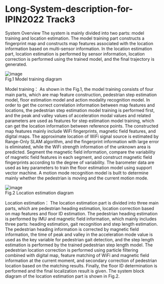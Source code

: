 # Long-System-description-for-IPIN2022 Track3
System Overview
The system is mainly divided into two parts: model training and location estimation. The model training part constructs a fingerprint map and constructs map features associated with the location information based on multi-sensor information. In the location estimation part, location estimation is performed by sensor information, location correction is performed using the trained model, and the final trajectory is generated.

 ![image](https://user-images.githubusercontent.com/108048503/176123608-accb8e59-3909-4173-8cfa-84e28cd507a5.png)  
Fig.1 Model training diagram 

Model training：
As shown in the Fig.1, the model training consists of four main parts, which are map feature construction, pedestrian step estimation model, floor estimation model and action modality recognition model. In order to get the correct correlation information between map features and locations, the pedestrian step estimation model training is performed first, and the peak and valley values of acceleration modal values and related parameters are used as features for step estimation model training, which can get the location information between reference points.
The constructed map features mainly include WiFi fingerprints, magnetic field features, and digital maps. The approximate location of WiFi signal source is estimated by Range-Only SLAM algorithm, and the fingerprint information with large error is eliminated, while the WiFi strength information of the unknown area is predicted. Segment the magnetic field information, compare the variability of magnetic field features in each segment, and construct magnetic field fingerprints according to the degree of variability. The barometer data are used as key parameters to train the floor estimation model using support vector machine. A motion mode recognition model is built to determine mainly whether the pedestrian is moving and the current motion mode.

 ![image](https://user-images.githubusercontent.com/108048503/176123447-590d20ad-e12b-48d8-ae75-903f66a77665.png)  
Fig.2 Location estimation diagram 

Location estimation：
The location estimation part is divided into three main parts, which are pedestrian heading estimation, location correction based on map features and floor ID estimation. The pedestrian heading estimation is performed by IMU and magnetic field information, which mainly includes three parts: heading estimation, gait recognition and step length estimation. The pedestrian heading information is corrected by magnetic field information, the time of peak and valley in the acceleration mode value is used as the key variable for pedestrian gait detection, and the step length estimation is performed by the trained pedestrian step length model. The pedestrian location correction is performed using particle filtering combined with digital map, feature matching of WiFi and magnetic field information at the current moment, and secondary correction of pedestrian location based on the matching results. Finally, the floor ID determination is performed and the final localization result is given. The system block diagram of the location estimation part is shown in Fig.2.


